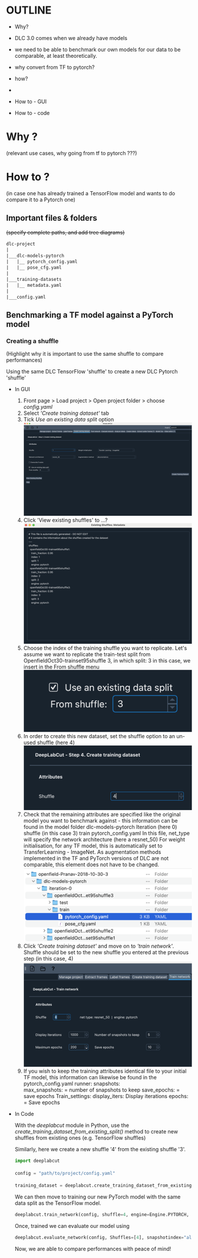 # OUTLINE
- Why?
-   DLC 3.0 comes when we already have models
-   we need to be able to benchmark our own models for our data to be comparable, at least theoretically.
-   why convert from TF to pytorch?
- how?
-   

- How to - GUI

- How to - code

# Why ?
(relevant use cases, why going from tf to pytorch ???)
# How to ?
(in case one has already trained a TensorFlow model and wants to do compare it to a Pytorch one)

## Important files & folders
~~(specify complete paths, and add tree diagrams)~~
```
dlc-project
|
|___dlc-models-pytorch
|   |__ pytorch_config.yaml
|   |__ pose_cfg.yaml
|
|___training-datasets
|   |__ metadata.yaml
|
|___config.yaml
```

## Benchmarking a TF model against a PyTorch model
### Creating a shuffle
(Highlight why it is important to use the same shuffle to compare performances) 

Using the same DLC TensorFlow 'shuffle' to create a new DLC Pytorch 'shuffle'
- In GUI
    1. Front page > Load project > Open project folder > choose *config.yaml*
    2. Select *'Create training dataset'* tab
    3. Tick *Use an existing data split* option    
    ![create_from_existing](<GUI_benchmarking_TF_PT_guide.rtfd/Screenshot 2024-07-29 at 17.09.15.png>)
    4. Click 'View existing shuffles' to ...?
    ![view_existing_sh](<GUI_benchmarking_TF_PT_guide.rtfd/Screenshot 2024-07-29 at 17.10.29.png>)
    5. Choose the index of the training shuffle you want to replicate. Let's assume we want to replicate the train-test split from OpenfieldOct30-trainset95shuffle 3, in which split: 3 in this case, we insert in the From shuffle menu
    ![choose_existing_index](<GUI_benchmarking_TF_PT_guide.rtfd/Screenshot 2024-07-29 at 17.12.17.png>)
    6. In order to create this new dataset, set the shuffle option to an un-used shuffle (here 4)
    ![choose_new_index](<GUI_benchmarking_TF_PT_guide.rtfd/Screenshot 2024-07-29 at 17.36.44.png>)
    7. Check that the remaining attributes are specified like the original model you want to benchmark against - this information can be found in the model folder dlc-models-pytorch Iteration (here 0)  shuffle (in this case 3) train pytorch_config.yaml
    In this file, net_type will specify the network architecture (here a resnet_50)
    For weight initialisation, for any TF model, this is automatically set to TransferLearning - ImageNet.
    As augmentation methods implemented in the TF and PyTorch versions of DLC are not comparable,  this element does not have to be changed.
    ![other_attrb](<GUI_benchmarking_TF_PT_guide.rtfd/Screenshot 2024-07-29 at 17.41.09.png>)
    8. Click *'Create training dataset'* and move on to *'train network'*. Shuffle should be set to the new shuffle you entered at the previous step (in this case, 4)
    ![create_from_existing](<GUI_benchmarking_TF_PT_guide.rtfd/Screenshot 2024-07-29 at 17.47.10.png>)
    9. If you wish to keep the training attributes identical  file to your initial TF model, this information can likewise be found in the pytorch_config.yaml
    runner:
	snapshots:	
		max_snapshots: = number of snapshots to keep
		save_epochs: = save epochs
    Train_settings:
        display_iters: Display iterations
    	epochs:  = Save epochs

- In Code 

    With the *deeplabcut* module in Python, use the *create_training_dataset_from_existing_split()* method to create new shuffles from existing ones (e.g. TensorFlow shuffles)

    Similarly, here we create a new shuffle '4' from the existing shuffle '3'.

    ```python
    import deeplabcut

    config = "path/to/project/config.yaml"

    training_dataset = deeplabcut.create_training_dataset_from_existing_split(config=config, from_shuffle=3, from_trainsetindex=0, shuffles=[4], net_type="resnet_50")
    ```
    We can then move to training our new PyTorch model with the same data split as the TensorFlow model.
    ```python
    deeplabcut.train_network(config, shuffle=4, engine=Engine.PYTORCH, batch_size=8)
    ```

    Once, trained we can evaluate our model using
    
    ```python
    deeplabcut.evaluate_network(config, Shuffles=[4], snapshotindex="all")
    ```
    Now, we are able to compare performances with peace of mind!
